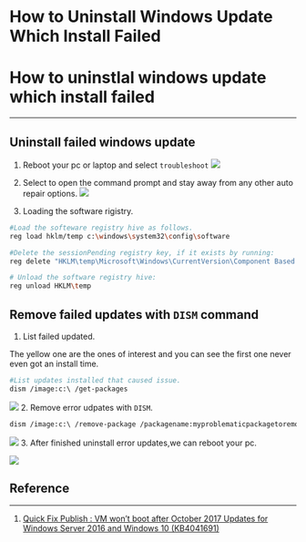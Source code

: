 # How to Uninstall Windows Update Which Install Failed


# How to uninstlal windows update which install failed

---


## Uninstall failed windows update

 1. Reboot your pc or laptop and select `troubleshoot`
![](https://blog.workinghardinit.work/wp-content/uploads/2017/10/image_thumb-1.png)

 2. Select to open the command prompt and stay away from any other auto repair options.
![](https://blog.workinghardinit.work/wp-content/uploads/2017/10/image-2.png)
 3. Loading the software rigistry.
 
 ```bash
 #Load the softeware registry hive as follows.
 reg load hklm/temp c:\windows\system32\config\software
 
 #Delete the sessionPending registry key, if it exists by running:
 reg delete "HKLM\temp\Microsoft\Windows\CurrentVersion\Component Based Servicing\SessionPending" /v Exclusive
 
 # Unload the software registry hive:
 reg unload HKLM\temp
 ```
 
 
## Remove failed updates with `DISM` command

 1. List failed updated.

 The yellow one are the ones of interest and you can see the first one never even got an install time.

 ```bash
#List updates installed that caused issue.
dism /image:c:\ /get-packages
```

 ![](https://blog.workinghardinit.work/wp-content/uploads/2017/10/image-3.png)
 2. Remove error udpates with `DISM`.

 ```bash
 dism /image:c:\ /remove-package /packagename:myproblematicpackagetoremove /scratchdir:c:\temp
 ```
 ![](https://blog.workinghardinit.work/wp-content/uploads/2017/10/image-4.png)
 3. After finished uninstall error updates,we can reboot your pc.

 ![](https://blog.workinghardinit.work/wp-content/uploads/2017/10/image-5.png)
 



## Reference
---

1. [Quick Fix Publish : VM won’t boot after October 2017 Updates for Windows Server 2016 and Windows 10 (KB4041691)](https://blog.workinghardinit.work/2017/10/11/quick-fix-publish-vm-wont-boot-after-october-2017-updates-for-windows-server-2016-and-windows-10-kb4041691/)


